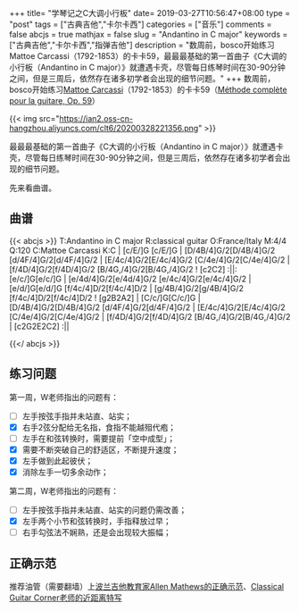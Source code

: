 +++
title= "学琴记之C大调小行板"
date= 2019-03-27T10:56:47+08:00
type = "post"
tags = ["古典吉他","卡尔卡西"]
categories = ["音乐"]
comments = false
abcjs = true
mathjax = false
slug = "Andantino in C major"
keywords = ["古典吉他","卡尔卡西","指弹吉他"]
description = "数周前，bosco开始练习Mattoe Carcassi（1792-1853）的卡卡59，最最最基础的第一首曲子《C大调的小行板（Andantino in C major）》就遭遇卡壳，尽管每日练琴时间在30-90分钟之间，但是三周后，依然存在诸多初学者会出现的细节问题。"
+++
数周前，bosco开始练习[Mattoe Carcassi][l1]（1792-1853）的卡卡59（[Méthode complète pour la guitare, Op. 59][l2]）

{{< img src="https://ian2.oss-cn-hangzhou.aliyuncs.com/clt6/20200328221356.png" >}}

最最最基础的第一首曲子《C大调的小行板（Andantino in C major）》就遭遇卡壳，尽管每日练琴时间在30-90分钟之间，但是三周后，依然存在诸多初学者会出现的细节问题。

先来看曲谱。
<!--more-->
## 曲谱

{{< abcjs >}}
T:Andantino in C major
R:classical guitar
O:France/Italy
M:4/4
Q:120
C:Mattoe Carcassi
K:C
|  [c/E/]G [c/E/]G | [D/4B/4]G/2[D/4B/4]G/2 [d/4F/4]G/2[d/4F/4]G/2 | [E/4c/4]G/2[E/4c/4]G/2 [C/4e/4]G/2[C/4e/4]G/2 | [f/4D/4]G/2[f/4D/4]G/2 [B/4G,/4]G/2[B/4G,/4]G/2 !
[c2C2] :||: [e/c/]G[e/c/]G | [e/4d/4]G/2[e/4d/4]G/2 [e/4c/4]G/2[e/4c/4]G/2 | [e/d/]G[e/d/]G [f/4c/4]D/2[f/4c/4]D/2 | [g/4B/4]G/2[g/4B/4]G/2 [f/4c/4]D/2[f/4c/4]D/2 !
[g2B2A2] | [C/c/]G[C/c/]G | [D/4B/4]G/2[D/4B/4]G/2 [d/4F/4]G/2[d/4F/4]G/2 | [E/4c/4]G/2[E/4c/4]G/2 [C/4e/4]G/2[C/4e/4]G/2 | [f/4D/4]G/2[f/4D/4]G/2 [B/4G,/4]G/2[B/4G,/4]G/2 | [c2G2E2C2] :||

{{</ abcjs >}}


## 练习问题

第一周，W老师指出的问题有：

- [ ] 左手按弦手指并未站直、站实；
- [x] 右手2弦分配给无名指，食指不能越殂代疱；
- [ ] 左手在和弦转换时，需要提前「空中成型」；
- [x] 需要不断突破自己的舒适区，不断提升速度；
- [x] 左手做到此起彼伏；
- [x] 消除左手一切多余动作；

第二周，W老师指出的问题有：

- [ ] 左手按弦手指并未站直、站实的问题仍需改善；
- [x] 左手两个小节和弦转换时，手指释放过早；
- [ ] 右手勾弦法不娴熟，还是会出现较大振幅；

## 正确示范

推荐油管（需要翻墙）上[波兰吉他教育家Allen Mathews的正确示范][l3]、[Classical Guitar Corner老师的近距离特写][l4]

[l1]: http://www.classclef.com/matteo-carcassi/
[l2]: https://musopen.org/music/14404-methode-complete-pour-guitare-op59/
[l3]: https://youtu.be/n3aV0ahvto0
[l4]: https://youtu.be/zU3fXWwffAA
